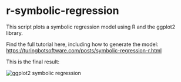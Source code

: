 # r-symbolic-regression

This script plots a symbolic regression model using R and the ggplot2 library.

Find the full tutorial here, including how to generate the model: https://turingbotsoftware.com/posts/symbolic-regression-r.html

This is the final result:

![ggplot2 symbolic regression](https://turingbotsoftware.com/images/symbolic_regression_ggplot2.jpg)

